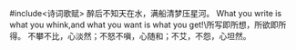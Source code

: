 #include<诗词歌赋>
醉后不知天在水，满船清梦压星河。
What you write is what you whink,and what you want is what you get!\\所写即所想，所欲即所得。
不攀不比，心淡然；不怒不嗔，心随和；不艾，不怨，心坦然。
